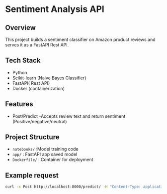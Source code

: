 # Sentiment Analysis API

## Overview
This project builds a sentiment classifier on Amazon product reviews and serves it as a FastAPI Rest API.

## Tech Stack
- Python
- Scikit-learn (Naive Bayes Classifier)
- FastAPI( Rest API)
- Docker (containerization)

## Features
- Post/Predict -Accepts review text and return sentiment (Positive/negative/neutral)

## Project Structure
- `notebooks/` :Model training code
- `app/` : FastAPI app saved model
- `Dockerfile/` : Container for deployment

## Example request
```bash
curl -x Post http://localhost:8000/predict/ -H "Content-Type: application/json" -d '{"text": This product is amazing!}'
